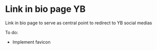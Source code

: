 # Link in bio page YB

Link in bio page to serve as central point to redirect to YB social medias

To do:
 - Implement favicon
